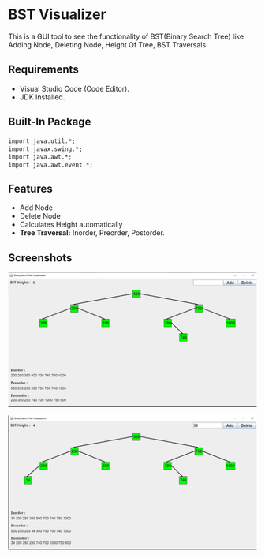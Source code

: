 # BST Visualizer

This is a GUI tool to see the functionality of BST(Binary Search Tree) like Adding Node, Deleting Node,
Height Of Tree, BST Traversals.


## Requirements

- Visual Studio Code (Code Editor).
- JDK Installed.
## Built-In Package

```
import java.util.*;
import javax.swing.*;
import java.awt.*;
import java.awt.event.*;

```
## Features

- Add Node
- Delete Node
- Calculates Height automatically
- **Tree Traversal:** Inorder, Preorder, Postorder.
## Screenshots

![App Screenshot](https://github.com/prog-cy/BST-Visualizer/blob/master/screen1.png)

![App Screenshot](https://github.com/prog-cy/BST-Visualizer/blob/master/screen2.png)
